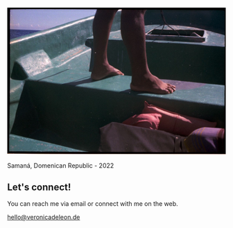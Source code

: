 ![VDLH - Coney Island 2022](images/vdlh-samana.jpg)

<p class="photo-footnote">Samaná, Domenican Republic - 2022</p>

## Let's connect!

You can reach me via email or connect with me on the web.

<a style="font-weight:600" href="mailto:v.dleon@gmail.com">hello@veronicadeleon.de</a>

